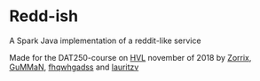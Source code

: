 # Redd-ish

A Spark Java implementation of a reddit-like service

Made for the DAT250-course on [HVL](https://hvl.no) november of 2018 by
[Zorrix](https://github.com/magnusEdva), [GuMMaN](https://github.com/gummangummangumman), [fhqwhgadss](https://github.com/fhqwhgadss) and [lauritzv](https://github.com/lauritzv)
